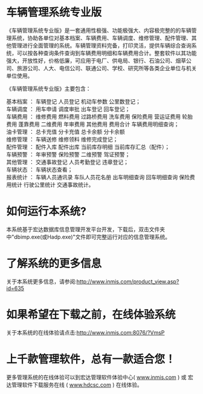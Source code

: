 # 车辆管理系统专业版

《车辆管理系统专业版》是一套通用性极强、功能极强大、内容极完整的的车辆管理系统，协助各单位对基本档案、车辆费用、车辆调度、维修管理、配件管理、其他管理进行全面管理的系统。车辆管理资料完备，打印灵活，提供车辆综合查询系统，可以按各种查询条件查询到车辆费用明细和车辆费用合计。整套软件以其功能强大，开放性好，价格低廉，可应用于电厂、供电局、银行、石油公司、烟草公司、旅游公司、人大、电信公司、联通公司、学校、研究所等各类企业单位与机关单位使用。

《车辆管理系统专业版》主要包含：

基本档案 ： 车辆登记  人员登记  机动车参数 公里数登记；  
车辆调度 ： 用车申请  调度审批  出车登记  回车登记；  
车辆费用 ： 维修费用  燃料费用  过路桥费用  洗车费用  保险费用  营运证费用 轮胎费用  蓬靠费用  二维费用  年审费用  其他费用  费用合计  车辆费用明细查询；  
油卡管理 ： 总卡充值 分卡充值 总卡余额 分卡余额  
维修管理 ： 车辆送修  维修领料  维修完成登记；  
配件管理 ： 配件入库   配件出库 当前库存明细  当前库存汇总（配件）；  
车辆预警 ： 年审预警  保险预警  二维预警 驾证预警；  
其他管理 ： 交通事故登记  人员考勤登记  违章登记；  
车辆状态 ： 车辆状态查看；  
报表统计 ： 车辆人员通讯录   车队人员花名册   出车明细查询    回车明细查询   保险费用统计  行驶公里统计  交通事故统计。  

# 如何运行本系统?

本系统基于宏达数据库信息管理开发平台开发，下载后，双击文件夹中"dbimp.exe(或Hadp.exe)"文件即可完整运行对应的信息管理系统。

# 了解系统的更多信息

关于本系统更多信息，请参阅:http://www.inmis.com/product_view.asp?id=635

# 如果希望在下载之前，在线体验系统

关于本系统的在线体验请点击:http://www.inmis.com:8076/?VmsP

# 上千款管理软件，总有一款适合您！

更多管理系统的在线体验可以到宏达管理软件体验中心( www.inmis.com ) 或 宏达管理软件下载服务在线 ( www.hdcsc.com ) 在线体验。



